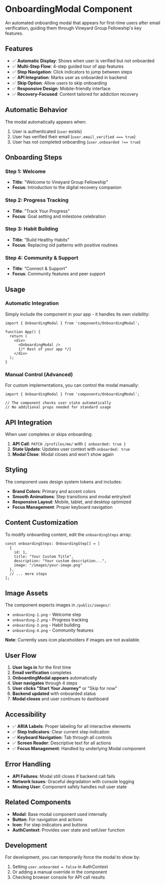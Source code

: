 # OnboardingModal Component

An automated onboarding modal that appears for first-time users after email verification, guiding them through Vineyard Group Fellowship's key features.

## Features

- ✅ **Automatic Display**: Shows when user is verified but not onboarded
- ✅ **Multi-Step Flow**: 4-step guided tour of app features
- ✅ **Step Navigation**: Click indicators to jump between steps
- ✅ **API Integration**: Marks user as onboarded in backend
- ✅ **Skip Option**: Allow users to skip onboarding
- ✅ **Responsive Design**: Mobile-friendly interface
- ✅ **Recovery-Focused**: Content tailored for addiction recovery

## Automatic Behavior

The modal automatically appears when:
1. User is authenticated (`user` exists)
2. User has verified their email (`user.email_verified === true`)
3. User has not completed onboarding (`user.onboarded !== true`)

## Onboarding Steps

### Step 1: Welcome
- **Title**: "Welcome to Vineyard Group Fellowship"
- **Focus**: Introduction to the digital recovery companion

### Step 2: Progress Tracking
- **Title**: "Track Your Progress"
- **Focus**: Goal setting and milestone celebration

### Step 3: Habit Building
- **Title**: "Build Healthy Habits"
- **Focus**: Replacing old patterns with positive routines

### Step 4: Community & Support
- **Title**: "Connect & Support"
- **Focus**: Community features and peer support

## Usage

### Automatic Integration

Simply include the component in your app - it handles its own visibility:

```tsx
import { OnboardingModal } from 'components/OnboardingModal';

function App() {
  return (
    <div>
      <OnboardingModal />
      {/* Rest of your app */}
    </div>
  );
}
```

### Manual Control (Advanced)

For custom implementations, you can control the modal manually:

```tsx
import { OnboardingModal } from 'components/OnboardingModal';

// The component checks user state automatically
// No additional props needed for standard usage
```

## API Integration

When user completes or skips onboarding:

1. **API Call**: `PATCH /profiles/me/` with `{ onboarded: true }`
2. **State Update**: Updates user context with `onboarded: true`
3. **Modal Close**: Modal closes and won't show again

## Styling

The component uses design system tokens and includes:

- **Brand Colors**: Primary and accent colors
- **Smooth Animations**: Step transitions and modal entry/exit
- **Responsive Layout**: Mobile, tablet, and desktop optimized
- **Focus Management**: Proper keyboard navigation

## Content Customization

To modify onboarding content, edit the `onboardingSteps` array:

```tsx
const onboardingSteps: OnboardingStep[] = [
  {
    id: 1,
    title: "Your Custom Title",
    description: "Your custom description...",
    image: "/images/your-image.png"
  },
  // ... more steps
];
```

## Image Assets

The component expects images in `/public/images/`:
- `onboarding-1.png` - Welcome step
- `onboarding-2.png` - Progress tracking
- `onboarding-3.png` - Habit building
- `onboarding-4.png` - Community features

**Note**: Currently uses icon placeholders if images are not available.

## User Flow

1. **User logs in** for the first time
2. **Email verification** completes
3. **OnboardingModal appears** automatically
4. **User navigates** through 4 steps
5. **User clicks "Start Your Journey"** or "Skip for now"
6. **Backend updated** with onboarded status
7. **Modal closes** and user continues to dashboard

## Accessibility

- ✅ **ARIA Labels**: Proper labeling for all interactive elements
- ✅ **Step Indicators**: Clear current step indication
- ✅ **Keyboard Navigation**: Tab through all controls
- ✅ **Screen Reader**: Descriptive text for all actions
- ✅ **Focus Management**: Handled by underlying Modal component

## Error Handling

- **API Failures**: Modal still closes if backend call fails
- **Network Issues**: Graceful degradation with console logging
- **Missing User**: Component safely handles null user state

## Related Components

- **Modal**: Base modal component used internally
- **Button**: For navigation and actions
- **Icon**: For step indicators and buttons
- **AuthContext**: Provides user state and setUser function

## Development

For development, you can temporarily force the modal to show by:

1. Setting `user.onboarded = false` in AuthContext
2. Or adding a manual override in the component
3. Checking browser console for API call results